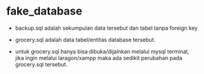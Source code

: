 # fake_database
- backup.sql adalah sekumpulan data tersebut dan tabel tanpa foreign key
- grocery.sql adalah data tabel/entitas database tersebut.

- untuk grocery.sql hanya bisa dibuka/dijalnkan melalui mysql terminal, jika ingin melalui laragon/xampp maka ada sedikit perubahan pada grocery.sql tersebut.
